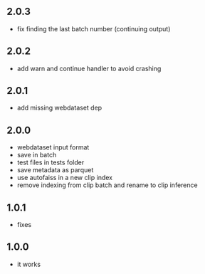 ## 2.0.3

* fix finding the last batch number (continuing output)

## 2.0.2

* add warn and continue handler to avoid crashing

## 2.0.1

* add missing webdataset dep

## 2.0.0

* webdataset input format
* save in batch
* test files in tests folder
* save metadata as parquet
* use autofaiss in a new clip index
* remove indexing from clip batch and rename to clip inference

## 1.0.1

* fixes

## 1.0.0

* it works

